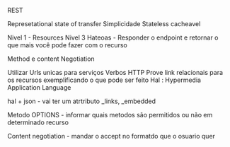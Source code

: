 REST

Represetational state of transfer
Simplicidade
Stateless
cacheavel

Nivel 1 - Resources
Nivel 3 Hateoas - Responder o endpoint e retornar o que mais você pode fazer com o recurso

Method e content Negotiation

Utilizar Urls unicas para serviços
Verbos HTTP
Prove link relacionais para os recursos exemplificando o que pode ser feito
Hal : Hypermedia Application Language

hal + json - vai ter um atrtributo _links, _embedded

Metodo OPTIONS - informar quais metodos são permitidos ou não em determinado recurso

Content negotiation - mandar o accept no formatdo que o osuario quer

